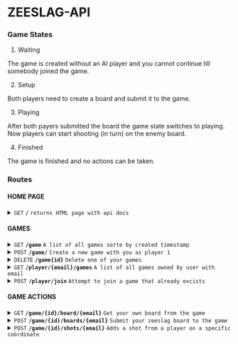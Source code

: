 # ZEESLAG-API

### Game States

1. Waiting

The game is created without an AI player and you cannot continue till somebody joined the game. 

2. Setup

Both players need to create a board and submit it to the game.

3. Playing

After both payers submitted the board the game state switches to playing.
Now players can start shooting (in turn) on the enemy board. 

4. Finished

The game is finished and no actions can be taken. 

### Routes

#### HOME PAGE

<details>
 <summary><code>GET</code> <code><b>/</b></code> <code>returns HTML page with api docs</code></summary>

##### Parameters

> | name      |  type     | data type               | description                                                           |
> |-----------|-----------|-------------------------|-----------------------------------------------------------------------|

##### Responses

> | http code     | content-type                      | response                                                            |
> |---------------|-----------------------------------|---------------------------------------------------------------------|
> | `400`         | `html`                            | `{"code":"400","message":"Bad Request"}`                            |

##### Example body

None

</details>

#### GAMES

<details>
 <summary><code>GET</code> <code><b>/game</b></code> <code>A list of all games sorte by created timestamp</code></summary>

##### Parameters

> | name      |  type     | data type               | description                                                           |
> |-----------|-----------|-------------------------|-----------------------------------------------------------------------|

##### Responses

> | http code     | content-type                      | response                                                            |
> |---------------|-----------------------------------|---------------------------------------------------------------------|
> | `200`         | `application/json`                            | `[{ _id : guid, player1 : string, player2: string, state: string }]`                            |
> | `400`         | `application/json`                            | `{ error: string }`                            |

##### Example body

None

</details>

<details>
 <summary><code>POST</code> <code><b>/game/</b></code> <code>Create a new game with you as player 1</code></summary>

##### Parameters

> | name      |  type     | data type               | description                                                           |
> |-----------|-----------|-------------------------|-----------------------------------------------------------------------|
> |  player1  |  required | string                  | Your username as a string, you use this as                            |
> |  opponentIsAI  |  optional | boolean                  | If you want to player against AI or not (default = no)          |

##### Responses

> | http code     | content-type                      | response                                                            |
> |---------------|-----------------------------------|---------------------------------------------------------------------|
> | `201`         | `application/json`                            | `{ game_id: guid }`                            |
> | `400`         | `application/json`                            | `{ error: string }`                            |

##### Example body

```Javascript
{
    player1: 'Linksonder',
    opponentIsAI: false
}
```

</details>


<details>
 <summary><code>DELETE</code> <code><b>/game{id}</b></code> <code>Delete one of your games</code></summary>
</details>

<details>
 <summary><code>GET</code> <code><b>/player/{email}/games</b></code> <code>A list of all games owned by user with email</code></summary>
</details>

<details>
 <summary><code>POST</code> <code><b>/player/join</b></code> <code>Attempt to join a game that already excists</code></summary>

##### Parameters

> | name      |  type     | data type               | description                                                           |
> |-----------|-----------|-------------------------|-----------------------------------------------------------------------|
> |  player2  |  required | string                  | Your username as a string (cannot be AI) or the same as player1       |

##### Responses

> | http code     | content-type                      | response                                                            |
> |---------------|-----------------------------------|---------------------------------------------------------------------|
> | `200`         | `application/json`                            | `{ game }`                            |
> | `400`         | `application/json`                            | `{ error: string }` (not found error)                            |
> | `404`         | `application/json`                            | `{ error: string }` (bad request error)                           |
##### Example body

```Javascript
{
    player1: 'Linksonder',
    opponentIsAI: false
}
```

</details>


#### 

#### GAME ACTIONS

<details>
 <summary><code>GET</code> <code><b>/game/{id}/board/{email}</b></code> <code>Get your own board from the game</code></summary>
</details>

<details>
 <summary><code>POST</code> <code><b>/game/{id}/boards/{email}</b></code> <code>Submit your zeeslag board to the game</code></summary>
</details>

<details>
 <summary><code>POST</code> <code><b>/game/{id}/shots/{email}</b></code> <code>Adds a shot from a player on a specific coördinate </code></summary>
</details>


